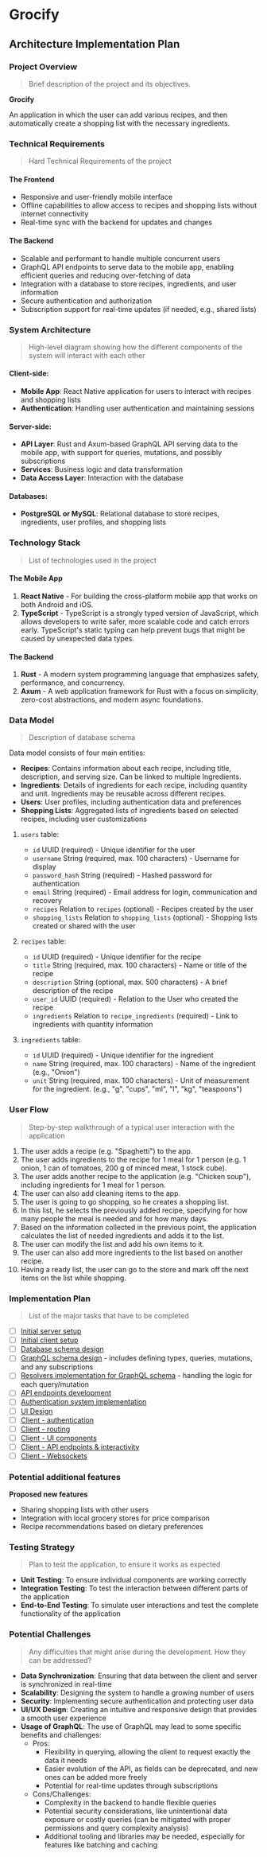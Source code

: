 # Grocify

## Architecture Implementation Plan

### Project Overview

> Brief description of the project and its objectives.

**Grocify**

An application in which the user can add various recipes, and then automatically create a shopping list with the necessary ingredients.


### Technical Requirements

> Hard Technical Requirements of the project

#### The Frontend

- Responsive and user-friendly mobile interface
- Offline capabilities to allow access to recipes and shopping lists without internet connectivity
- Real-time sync with the backend for updates and changes

#### The Backend

- Scalable and performant to handle multiple concurrent users
- GraphQL API endpoints to serve data to the mobile app, enabling efficient queries and reducing over-fetching of data
- Integration with a database to store recipes, ingredients, and user information
- Secure authentication and authorization
- Subscription support for real-time updates (if needed, e.g., shared lists)

### System Architecture

> High-level diagram showing how the different components of the system will interact with each other


#### Client-side:

- **Mobile App**: React Native application for users to interact with recipes and shopping lists
- **Authentication**: Handling user authentication and maintaining sessions

#### Server-side:

- **API Layer**: Rust and Axum-based GraphQL API serving data to the mobile app, with support for queries, mutations, and possibly subscriptions
- **Services**: Business logic and data transformation
- **Data Access Layer**: Interaction with the database

#### Databases:

- **PostgreSQL or MySQL**: Relational database to store recipes, ingredients, user profiles, and shopping lists
 
### Technology Stack

> List of technologies used in the project

#### The Mobile App

1. **React Native** - For building the cross-platform mobile app that works on both Android and iOS.
2. **TypeScript** - TypeScript is a strongly typed version of JavaScript, which allows developers to write safer, more scalable code and catch errors early. TypeScript's static typing can help prevent bugs that might be caused by unexpected data types.

#### The Backend

1. **Rust** - A modern system programming language that emphasizes safety, performance, and concurrency.
2. **Axum** - A web application framework for Rust with a focus on simplicity, zero-cost abstractions, and modern async foundations.

### Data Model

> Description of database schema

Data model consists of four main entities:

- **Recipes**: Contains information about each recipe, including title, description, and serving size. Can be linked to multiple Ingredients.
- **Ingredients**: Details of ingredients for each recipe, including quantity and unit. Ingredients may be reusable across different recipes.
- **Users**: User profiles, including authentication data and preferences
- **Shopping Lists**: Aggregated lists of ingredients based on selected recipes, including user customizations

1. `users` table:
    - `id` UUID (required) - Unique identifier for the user
    - `username` String (required, max. 100 characters) - Username for display
    - `password_hash` String (required) - Hashed password for authentication
    - `email` String (required) - Email address for login, communication and recovery
    - `recipes` Relation to `recipes` (optional) - Recipes created by the user
    - `shopping_lists` Relation to `shopping_lists` (optional) - Shopping lists created or shared with the user

2. `recipes` table:
    - `id` UUID (required) - Unique identifier for the recipe
    - `title` String (required, max. 100 characters) - Name or title of the recipe
    - `description` String (optional, max. 500 characters) - A brief description of the recipe
    - `user_id` UUID (required) - Relation to the User who created the recipe
    - `ingredients` Relation to `recipe_ingredients` (required) - Link to ingredients with quantity information

3. `ingredients` table:
    - `id` UUID (required) - Unique identifier for the ingredient
    - `name` String (required, max. 100 characters) - Name of the ingredient (e.g., "Onion")
    - `unit` String (required, max. 100 characters) - Unit of measurement for the ingredient.  (e.g., "g", "cups", "ml", "l", "kg", "teaspoons")

### User Flow

> Step-by-step walkthrough of a typical user interaction with the application

1. The user adds a recipe (e.g. "Spaghetti") to the app.
2. The user adds ingredients to the recipe for 1 meal for 1 person (e.g. 1 onion, 1 can of tomatoes, 200 g of minced meat, 1 stock cube).
3. The user adds another recipe to the application (e.g. "Chicken soup"), including ingredients for 1 meal for 1 person.
4. The user can also add cleaning items to the app.
5. The user is going to go shopping, so he creates a shopping list.
6. In this list, he selects the previously added recipe, specifying for how many people the meal is needed and for how many days.
7. Based on the information collected in the previous point, the application calculates the list of needed ingredients and adds it to the list.
8. The user can modify the list and add his own items to it.
9. The user can also add more ingredients to the list based on another recipe.
10. Having a ready list, the user can go to the store and mark off the next items on the list while shopping.

### Implementation Plan

> List of the major tasks that have to be completed

- [ ] [Initial server setup]()
- [ ] [Initial client setup]()
- [ ] [Database schema design]()
- [ ] [GraphQL schema design]() - includes defining types, queries, mutations, and any subscriptions
- [ ] [Resolvers implementation for GraphQL schema]() - handling the logic for each query/mutation
- [ ] [API endpoints development]()
- [ ] [Authentication system implementation]()
- [ ] [UI Design]()
- [ ] [Client - authentication]()
- [ ] [Client - routing]()
- [ ] [Client - UI components]()
- [ ] [Client - API endpoints & interactivity]()
- [ ] [Client - Websockets]()

### Potential additional features

>  

**Proposed new features**

- Sharing shopping lists with other users
- Integration with local grocery stores for price comparison
- Recipe recommendations based on dietary preferences

### Testing Strategy

> Plan to test the application, to ensure it works as expected

- **Unit Testing**: To ensure individual components are working correctly
- **Integration Testing**: To test the interaction between different parts of the application
- **End-to-End Testing**: To simulate user interactions and test the complete functionality of the application

### Potential Challenges

> Any difficulties that might arise during the development. How they can be addressed?

- **Data Synchronization**: Ensuring that data between the client and server is synchronized in real-time
- **Scalability**: Designing the system to handle a growing number of users
- **Security**: Implementing secure authentication and protecting user data
- **UI/UX Design**: Creating an intuitive and responsive design that provides a smooth user experience
- **Usage of GraphQL**: The use of GraphQL may lead to some specific benefits and challenges:
    - Pros:
        - Flexibility in querying, allowing the client to request exactly the data it needs
        - Easier evolution of the API, as fields can be deprecated, and new ones can be added more freely
        - Potential for real-time updates through subscriptions
    - Cons/Challenges:
        - Complexity in the backend to handle flexible queries
        - Potential security considerations, like unintentional data exposure or costly queries (can be mitigated with proper permissions and query complexity analysis)
        - Additional tooling and libraries may be needed, especially for features like batching and caching